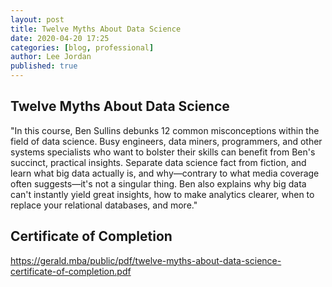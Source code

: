 ```yaml
---
layout: post
title: Twelve Myths About Data Science
date: 2020-04-20 17:25
categories: [blog, professional]
author: Lee Jordan
published: true
---
```


<h2>Twelve Myths About Data Science</h2>

"In this course, Ben Sullins debunks 12 common misconceptions within the field of data science. Busy engineers, data miners, programmers, and other systems specialists who want to bolster their skills can benefit from Ben's succinct, practical insights. Separate data science fact from fiction, and learn what big data actually is, and why—contrary to what media coverage often suggests—it's not a singular thing. Ben also explains why big data can't instantly yield great insights, how to make analytics clearer, when to replace your relational databases, and more."

<h2>Certificate of Completion</h2>

<a href="https://gerald.mba/public/pdf/twelve-myths-about-data-science-certificate-of-completion.pdf" title="Twelve Myths About Data Science" target="_blank" rel="nofollow">https://gerald.mba/public/pdf/twelve-myths-about-data-science-certificate-of-completion.pdf</a>
